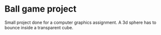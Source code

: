 # Ball game project
Small project done for a computer graphics assignment. A 3d sphere has to bounce inside a transparent cube.
